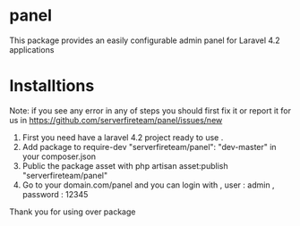 panel
=====

This package provides an easily configurable admin panel for Laravel 4.2 applications 

Installtions
====
Note: if you see any error in any of steps you should first fix it or report it for us in https://github.com/serverfireteam/panel/issues/new
1. First you need have a laravel 4.2 project ready to use . 
2. Add package to require-dev "serverfireteam/panel": "dev-master" in your composer.json
3. Public the package asset with php artisan asset:publish "serverfireteam/panel"
4. Go to your domain.com/panel and you can login with , user : admin , password : 12345

Thank you for using over package 

